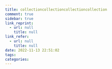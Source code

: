 ```yaml
---
title: collectioncollectioncollectioncollection
comment: true
sidebar: true
link_reprint:
  - url: null
    title: null
link_refer:
  - url: null
    title: null
date: 2022-11-13 22:51:02
tags:
categories:
---
```


